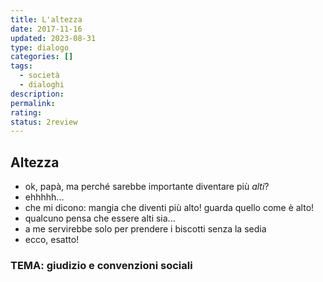 ```yaml
---
title: L'altezza
date: 2017-11-16
updated: 2023-08-31
type: dialogo
categories: []
tags:
  - società
  - dialoghi
description: 
permalink: 
rating: 
status: 2review
---
```

## Altezza

- ok, papà, ma perché sarebbe importante diventare più _alti_?
- ehhhhh...
- che mi dicono: mangia che diventi più alto! guarda quello come è alto!
- qualcuno pensa che essere alti sia...
- a me servirebbe solo per prendere i biscotti senza la sedia
- ecco, esatto!

### TEMA: giudizio e convenzioni sociali

